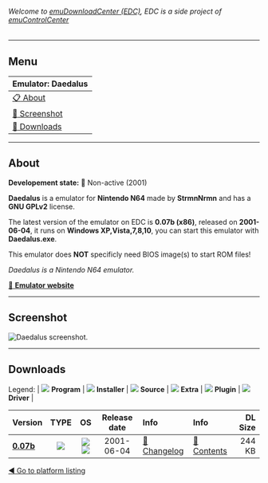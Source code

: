 ###### Welcome to [emuDownloadCenter (EDC)](https://github.com/PhoenixInteractiveNL/emuDownloadCenter/wiki/), EDC is a side project of [emuControlCenter](https://github.com/PhoenixInteractiveNL/emuControlCenter/wiki/)
***
## Menu
| **Emulator: Daedalus** |
|:---------|
| [:clipboard: About](#about) |
| [:sunrise: Screenshot](#screen) |
| [:floppy_disk: Downloads](#downloads) |
***
## About
**Developement state:** :red_circle: Non-active (2001)

**Daedalus** is a emulator for **Nintendo N64** made by **StrmnNrmn** and has a **GNU GPLv2** license.

The latest version of the emulator on EDC is **0.07b (x86)**, released on **2001-06-04**, it runs on **Windows XP,Vista,7,8,10**, you can start this emulator with **Daedalus.exe**.

This emulator does **NOT** specificly need BIOS image(s) to start ROM files!

_Daedalus is a Nintendo N64 emulator._

[:link: **Emulator website**](https://sourceforge.net/projects/daedalus-n64/)
***
## Screenshot
![](https://raw.githubusercontent.com/PhoenixInteractiveNL/emuDownloadCenter/master/hooks/daedalus/emulator_screen_01.jpg "Daedalus screenshot.")
***
## Downloads
Legend:
| ![](https://raw.githubusercontent.com/wiki/PhoenixInteractiveNL/emuDownloadCenter/images_misc/icon_program_24.png) **Program** | 
![](https://raw.githubusercontent.com/wiki/PhoenixInteractiveNL/emuDownloadCenter/images_misc/icon_installer_24.png) **Installer** | 
![](https://raw.githubusercontent.com/wiki/PhoenixInteractiveNL/emuDownloadCenter/images_misc/icon_source_code_24.png) **Source** | 
![](https://raw.githubusercontent.com/wiki/PhoenixInteractiveNL/emuDownloadCenter/images_misc/icon_extra_24.png) **Extra** | 
![](https://raw.githubusercontent.com/wiki/PhoenixInteractiveNL/emuDownloadCenter/images_misc/icon_plugin_24.png) **Plugin** | 
![](https://raw.githubusercontent.com/wiki/PhoenixInteractiveNL/emuDownloadCenter/images_misc/icon_driver_24.png) **Driver** | 


| Version  | TYPE | OS | Release date  | Info       | Info       | DL Size    |
|:---------|:----:|:--:|:-------------:|:-----------|:-----------|-----------:|
| [**0.07b**](https://github.com/PhoenixInteractiveNL/edc-repo0007/raw/master/daedalus/0.07b.7z) | ![](https://raw.githubusercontent.com/wiki/PhoenixInteractiveNL/emuDownloadCenter/images_misc/icon_program_24.png) | ![](https://raw.githubusercontent.com/wiki/PhoenixInteractiveNL/emuDownloadCenter/images_misc/logo_windows_24.png)![](https://raw.githubusercontent.com/wiki/PhoenixInteractiveNL/emuDownloadCenter/images_misc/icon_32-bit_24.png) | 2001-06-04 | [:page_facing_up: Changelog](https://github.com/PhoenixInteractiveNL/edc-repo0007/blob/master/daedalus/0.07b_changelog.txt) | [:mag_right: Contents](https://github.com/PhoenixInteractiveNL/edc-repo0007/blob/master/daedalus/0.07b_contents.txt) | 244 KB |

[:arrow_backward: Go to platform listing](https://github.com/PhoenixInteractiveNL/emuDownloadCenter/wiki/EDC-Platform-List)
